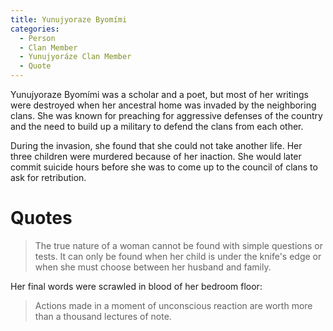 ```yaml
---
title: Yunujyoraze Byomími
categories:
  - Person
  - Clan Member
  - Yunujyoráze Clan Member
  - Quote
---
```


Yunujyoraze Byomími was a scholar and a poet, but most of her writings were destroyed when her ancestral home was invaded by the neighboring clans. She was known for preaching for aggressive defenses of the country and the need to build up a military to defend the clans from each other.

During the invasion, she found that she could not take another life. Her three children were murdered because of her inaction. She would later commit suicide hours before she was to come up to the council of clans to ask for retribution.

# Quotes

> The true nature of a woman cannot be found with simple questions or tests. It can only be found when her child is under the knife's edge or when she must choose between her husband and family.

Her final words were scrawled in blood of her bedroom floor:

> Actions made in a moment of unconscious reaction are worth more than a thousand lectures of note.
